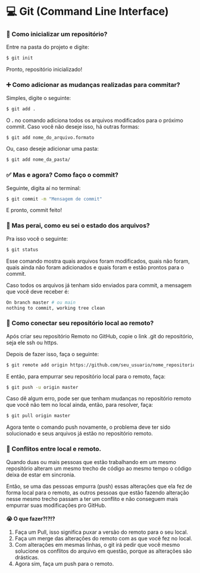 # 💻 Git (Command Line Interface)

### 🚀 Como inicializar um repositório?

Entre na pasta do projeto e digite:

```sh
$ git init
```

Pronto, repositório inicializado!

### ➕ Como adicionar as mudanças realizadas para commitar?

Simples, digite o seguinte:

```sh
$ git add .
```

O **.** no comando adiciona todos os arquivos modificados para o próximo commit. Caso você não deseje isso, há outras formas:

```sh
$ git add nome_do_arquivo.formato
```

Ou, caso deseje adicionar uma pasta:

```sh
$ git add nome_da_pasta/
```

### ✅ Mas e agora? Como faço o commit?

Seguinte, digita aí no terminal:
```sh
$ git commit -m "Mensagem de commit"
```

E pronto, commit feito!

### 🚦 Mas perai, como eu sei o estado dos arquivos?

Pra isso você o seguinte:
```sh
$ git status
```
Esse comando mostra quais arquivos foram modificados, quais não foram, quais ainda não foram adicionados e quais foram e estão prontos para o commit.

Caso todos os arquivos já tenham sido enviados para commit, a mensagem que você deve receber é:
```sh
On branch master # ou main
nothing to commit, working tree clean
```

### 🤔 Como conectar seu repositório local ao remoto?

Após criar seu repositório Remoto no GitHub, copie o link .git do repositório, seja ele ssh ou https.

Depois de fazer isso, faça o seguinte:
```sh
$ git remote add origin https://github.com/seu_usuario/nome_repositorio.git
```

E então, para empurrar seu repositório local para o remoto, faça:

```sh
$ git push -u origin master
```

Caso dê algum erro, pode ser que tenham mudanças no repositório remoto que você não tem no local ainda, então, para resolver, faça:
```sh
$ git pull origin master
```
Agora tente o comando push novamente, o problema deve ter sido solucionado e seus arquivos já estão no repositório remoto.

### 🐛 Conflitos entre local e remoto.

Quando duas ou mais pessoas que estão trabalhando em um mesmo repositório alteram um mesmo trecho de código ao mesmo tempo o código deixa de estar em sincronia. 

Então, se uma das pessoas empurra (push) essas alterações que ela fez de forma local para o remoto, as outros pessoas que estão fazendo alteração nesse mesmo trecho passam a ter um conflito e não conseguem mais empurrar suas modificações pro GitHub.

#### 😭 O que fazer?!?!?

1. Faça um Pull, isso significa puxar a versão do remoto para o seu local.
2. Faça um merge das alterações do remoto com as que você fez no local. 
3. Com alterações em mesmas linhas, o git irá pedir que você mesmo solucione os conflitos do arquivo em questão, porque as alterações são drásticas.
4. Agora sim, faça um push para o remoto.
